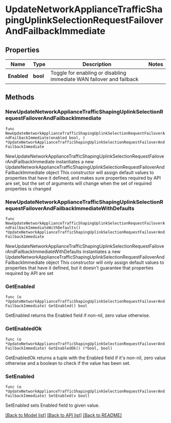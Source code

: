 # UpdateNetworkApplianceTrafficShapingUplinkSelectionRequestFailoverAndFailbackImmediate

## Properties

Name | Type | Description | Notes
------------ | ------------- | ------------- | -------------
**Enabled** | **bool** | Toggle for enabling or disabling immediate WAN failover and failback | 

## Methods

### NewUpdateNetworkApplianceTrafficShapingUplinkSelectionRequestFailoverAndFailbackImmediate

`func NewUpdateNetworkApplianceTrafficShapingUplinkSelectionRequestFailoverAndFailbackImmediate(enabled bool, ) *UpdateNetworkApplianceTrafficShapingUplinkSelectionRequestFailoverAndFailbackImmediate`

NewUpdateNetworkApplianceTrafficShapingUplinkSelectionRequestFailoverAndFailbackImmediate instantiates a new UpdateNetworkApplianceTrafficShapingUplinkSelectionRequestFailoverAndFailbackImmediate object
This constructor will assign default values to properties that have it defined,
and makes sure properties required by API are set, but the set of arguments
will change when the set of required properties is changed

### NewUpdateNetworkApplianceTrafficShapingUplinkSelectionRequestFailoverAndFailbackImmediateWithDefaults

`func NewUpdateNetworkApplianceTrafficShapingUplinkSelectionRequestFailoverAndFailbackImmediateWithDefaults() *UpdateNetworkApplianceTrafficShapingUplinkSelectionRequestFailoverAndFailbackImmediate`

NewUpdateNetworkApplianceTrafficShapingUplinkSelectionRequestFailoverAndFailbackImmediateWithDefaults instantiates a new UpdateNetworkApplianceTrafficShapingUplinkSelectionRequestFailoverAndFailbackImmediate object
This constructor will only assign default values to properties that have it defined,
but it doesn't guarantee that properties required by API are set

### GetEnabled

`func (o *UpdateNetworkApplianceTrafficShapingUplinkSelectionRequestFailoverAndFailbackImmediate) GetEnabled() bool`

GetEnabled returns the Enabled field if non-nil, zero value otherwise.

### GetEnabledOk

`func (o *UpdateNetworkApplianceTrafficShapingUplinkSelectionRequestFailoverAndFailbackImmediate) GetEnabledOk() (*bool, bool)`

GetEnabledOk returns a tuple with the Enabled field if it's non-nil, zero value otherwise
and a boolean to check if the value has been set.

### SetEnabled

`func (o *UpdateNetworkApplianceTrafficShapingUplinkSelectionRequestFailoverAndFailbackImmediate) SetEnabled(v bool)`

SetEnabled sets Enabled field to given value.



[[Back to Model list]](../README.md#documentation-for-models) [[Back to API list]](../README.md#documentation-for-api-endpoints) [[Back to README]](../README.md)


